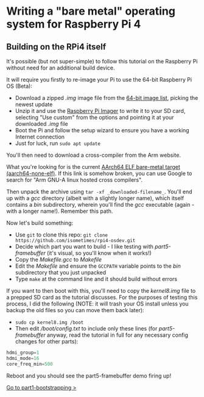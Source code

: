 Writing a "bare metal" operating system for Raspberry Pi 4
==========================================================

Building on the RPi4 itself
---------------------------

It's possible (but not super-simple) to follow this tutorial on the Raspberry Pi without need for an additional build device.

It will require you firstly to re-image your Pi to use the 64-bit Raspberry Pi OS (Beta):

 * Download a zipped _.img_ image file from the [64-bit image list](https://downloads.raspberrypi.org/raspios_arm64/images/), picking the newest update
 * Unzip it and use the [Raspberry Pi Imager](https://www.raspberrypi.org/software/) to write it to your SD card, selecting "Use custom" from the options and pointing it at your downloaded _.img_ file
 * Boot the Pi and follow the setup wizard to ensure you have a working Internet connection
 * Just for luck, run `sudo apt update`

You'll then need to download a cross-compiler from the Arm website.

What you're looking for is the current [AArch64 ELF bare-metal target (aarch64-none-elf)](https://developer.arm.com/-/media/Files/downloads/gnu-a/10.2-2020.11/binrel/gcc-arm-10.2-2020.11-aarch64-aarch64-none-elf.tar.xz). If this link is somehow broken, you can use Google to search for "Arm GNU-A linux hosted cross compilers".

Then unpack the archive using `tar -xf _downloaded-filename_`. You'll end up with a _gcc_ directory (albeit with a slightly longer name), which itself contains a _bin_ subdirectory, wherein you'll find the _gcc_ executable (again - with a longer name!). Remember this path.

Now let's build something:

 * Use `git` to clone this repo: `git clone https://github.com/isometimes/rpi4-osdev.git`
 * Decide which part you want to build - I like testing with _part5-framebuffer_ (it's visual, so you'll know when it works!)
 * Copy the _Makefile.gcc_ to _Makefile_
 * Edit the _Makefile_ and ensure the `GCCPATH` variable points to the _bin_ subdirectory that you just unpacked
 * Type `make` at the command line and it should build without errors

If you want to then boot with this, you'll need to copy the _kernel8.img_ file to a prepped SD card as the tutorial discusses. For the purposes of testing this process, I did the following (NOTE: it will trash your OS install unless you backup the old files so you can move them back later):

 * `sudo cp kernel8.img /boot`
 * Then edit _/boot/config.txt_ to include only these lines (for _part5-framebuffer_ anyway, read the tutorial in full for any necessary config changes for other parts):

```c
hdmi_group=1
hdmi_mode=16
core_freq_min=500
```

Reboot and you should see the part5-framebuffer demo firing up!

[Go to part1-bootstrapping >](./part1-bootstrapping/)
